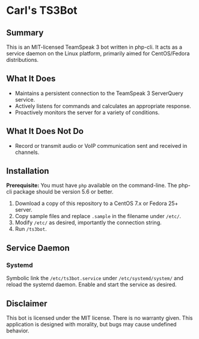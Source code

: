 # Carl's TS3Bot
## Summary

This is an MIT-licensed TeamSpeak 3 bot written in php-cli. It acts as a service
daemon on the Linux platform, primarily aimed for CentOS/Fedora distributions.

## What It Does

- Maintains a persistent connection to the TeamSpeak 3 ServerQuery service.
- Actively listens for commands and calculates an appropriate response.
- Proactively monitors the server for a variety of conditions.

## What It Does Not Do

- Record or transmit audio or VoIP communication sent and received in channels.

## Installation

**Prerequisite:** You must have `php` available on the command-line. The php-cli
package should be version 5.6 or better.

1. Download a copy of this repository to a CentOS 7.x or Fedora 25+ server.
2. Copy sample files and replace `.sample` in the filename under `/etc/`.
3. Modify `/etc/` as desired, importantly the connection string.
4. Run `/ts3bot`.

## Service Daemon
### Systemd
Symbolic link the `/etc/ts3bot.service` under `/etc/systemd/system/` and
reload the systemd daemon. Enable and start the service as desired.

## Disclaimer
This bot is licensed under the MIT license. There is no warranty given. This
application is designed with morality, but bugs may cause undefined behavior.
